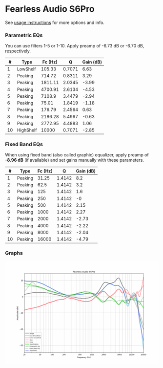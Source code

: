 # Fearless Audio S6Pro
See [usage instructions](https://github.com/jaakkopasanen/AutoEq#usage) for more options and info.

### Parametric EQs
You can use filters 1-5 or 1-10. Apply preamp of -6.73 dB or -6.70 dB, respectively.

|   # | Type      |   Fc (Hz) |      Q |   Gain (dB) |
|-----|-----------|-----------|--------|-------------|
|   1 | LowShelf  |    105.33 | 0.7071 |        6.63 |
|   2 | Peaking   |    714.72 | 0.8311 |        3.29 |
|   3 | Peaking   |   1811.11 | 2.0345 |       -3.99 |
|   4 | Peaking   |   4700.91 | 2.6134 |       -4.53 |
|   5 | Peaking   |   7108.9  | 3.4479 |       -2.94 |
|   6 | Peaking   |     75.01 | 1.8419 |       -1.18 |
|   7 | Peaking   |    176.79 | 2.4564 |        0.63 |
|   8 | Peaking   |   2186.28 | 5.4967 |       -0.63 |
|   9 | Peaking   |   2772.95 | 4.4883 |        1.06 |
|  10 | HighShelf |  10000    | 0.7071 |       -2.85 |

### Fixed Band EQs
When using fixed band (also called graphic) equalizer, apply preamp of **-8.96 dB** (if available) and set gains manually with these parameters.

|   # | Type    |   Fc (Hz) |      Q |   Gain (dB) |
|-----|---------|-----------|--------|-------------|
|   1 | Peaking |     31.25 | 1.4142 |        8.2  |
|   2 | Peaking |     62.5  | 1.4142 |        3.2  |
|   3 | Peaking |    125    | 1.4142 |        1.6  |
|   4 | Peaking |    250    | 1.4142 |       -0    |
|   5 | Peaking |    500    | 1.4142 |        2.15 |
|   6 | Peaking |   1000    | 1.4142 |        2.27 |
|   7 | Peaking |   2000    | 1.4142 |       -2.73 |
|   8 | Peaking |   4000    | 1.4142 |       -2.22 |
|   9 | Peaking |   8000    | 1.4142 |       -2.04 |
|  10 | Peaking |  16000    | 1.4142 |       -4.79 |

### Graphs
![](./Fearless%20Audio%20S6Pro.png)
